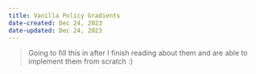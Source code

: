 ```yaml
---
title: Vanilla Policy Gradients
date-created: Dec 24, 2023
date-updated: Dec 24, 2023
---
```


> Going to fill this in after I finish reading about them and are able to implement them from scratch :)